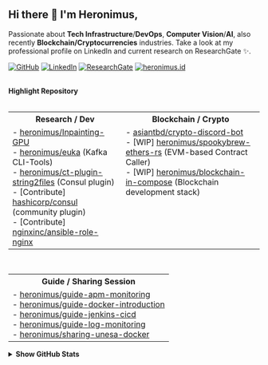 ## Hi there 👋 I'm Heronimus,

Passionate about **Tech Infrastructure**/**DevOps**, **Computer Vision**/**AI**, also recently **Blockchain/Cryptocurrencies** industries. Take a look at my professional profile on LinkedIn and current research on ResearchGate ✨.

<!-- profile badges -->
<p align="left">
    <a href="https://github.com/heronimus" target="_blank"><img alt="GitHub" src="https://img.shields.io/badge/-@heronimus-181717?style=flat-square&logo=GitHub&logoColor=white"></a>
    <a href="https://www.linkedin.com/in/heronimustra/" target="_blank"><img alt="LinkedIn" src="https://img.shields.io/badge/-LinkedIn-0077B5?style=flat-square&logo=Linkedin&logoColor=white"></a>
    <a href="https://www.researchgate.net/profile/Heronimus_Tresy_Renata_Adie" target="_blank"><img alt="ResearchGate" src="https://img.shields.io/badge/-ResearchGate-00CCBB?style=flat-square&logo=ResearchGate&logoColor=white"></a>
    <a href="https://heronimus.id" target="_blank"><img alt="heronimus.id" src="https://img.shields.io/website?down_color=blue&down_message=about.me%2Fheronimus&label=web&up_color=pink&up_message=heronimus.id&url=https%3A%2F%2Fheronimus.id"></a>
    <br><br>
</p>


<!-- highlight repository -->
<summary><b> Highlight Repository </b></summary>
<br>
<table align="center">
  <tbody>
    <tr>
      <th align="center"> Research / Dev </th>
      <th align="center">Blockchain / Crypto</th>
    </tr>
    <tr valign="top">
      <td>
          - <a href="https://github.com/heronimus/Inpainting-GPU">heronimus/Inpainting-GPU</a> 
          <br>
          - <a href="https://github.com/heronimus/euka">heronimus/euka</a>  (Kafka CLI-Tools)
          <br>
          - <a href="https://github.com/heronimus/ct-plugin-string2files">heronimus/ct-plugin-string2files</a> (Consul plugin)
          <br>
          - [Contribute] <a href="https://github.com/hashicorp/consul/commit/d866e51bd416f3ac6829f81575bda8b0f40f1ae2">hashicorp/consul</a> (community plugin)
          <br>
          - [Contribute] <a href="https://github.com/nginxinc/ansible-role-nginx/pull/264">nginxinc/ansible-role-nginx</a>       
          <br>
      </td>
      <td>
          - <a href="https://github.com/asiantbd/crypto-discord-bot">asiantbd/crypto-discord-bot</a>
          <br>
          - [WIP] <a href="https://github.com/heronimus/spookybrew-ethers-rs">heronimus/spookybrew-ethers-rs</a> (EVM-based Contract Caller)
          <br>
          - [WIP] <a href="https://github.com/heronimus/blockchain-in-compose">heronimus/blockchain-in-compose</a> (Blockchain development stack)
          <br>
      </td>
    </tr>
  </tbody>
</table>
<br>

<table align="center">
    <tr>
      <th align="center">Guide / Sharing Session</th>
    </tr>
    <tr>
        <td>
          - <a href="https://github.com/heronimus/guide-apm-monitoring">heronimus/guide-apm-monitoring</a>
          <br>
          - <a href="https://github.com/heronimus/guide-docker-introduction">heronimus/guide-docker-introduction</a>
          <br>
          - <a href="https://github.com/heronimus/guide-jenkins-cicd">heronimus/guide-jenkins-cicd</a>
          <br>          
          - <a href="https://github.com/heronimus/guide-log-monitoring">heronimus/guide-log-monitoring</a>
          <br>
          - <a href="https://github.com/heronimus/sharing-unesa-docker">heronimus/sharing-unesa-docker</a>
      </td>
    </tr>
</table>

<!-- Github Stats -->
<details>
<summary><b> Show GitHub Stats </b></summary>
<p align="center">
    <img alt = "GitHub Stats" src="https://github-readme-stats.vercel.app/api?username=heronimus&show_icons=true&hide=issues&icon_color=000000&hide_border=true&title_color=5391FE&text_color=555">
    <br>
    <img alt = "badges.pufler.de" src="https://badges.pufler.dev/visits/heronimus/heronimus?color=blue">
</p>
</details> 



<!--
**heronimus/heronimus** is a ✨ _special_ ✨ repository because its `README.md` (this file) appears on your GitHub profile.

Here are some ideas to get you started:

- 🔭 I’m currently working on ...
- 🌱 I’m currently learning ...
- 👯 I’m looking to collaborate on ...
- 🤔 I’m looking for help with ...
- 💬 Ask me about ...
- 📫 How to reach me: ...
- 😄 Pronouns: ...
- ⚡ Fun fact: ...
<details>
<summary>Click for GitHub Stats</summary>
<p align="center">
    <img alt = "GitHub Stats" src="https://github-readme-stats.vercel.app/api?username=heronimus&show_icons=true&hide=issues&icon_color=000000&hide_border=true&title_color=5391FE&text_color=555">
    <br>
    <img alt = "Top Language" src="https://github-readme-stats.vercel.app/api/top-langs/?username=heronimus&hide=html,&hide_border=true&title_color=5391FE&text_color=555"
</p>
</details> 

-->
